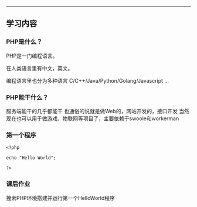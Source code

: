 ****
## 学习内容

### PHP是什么？

PHP是一门编程语言。
 
在人类语言里有中文，英文。

编程语言里也分为多种语言 C/C++/Java/Python/Golang/Javascript ...


### PHP能干什么？

服务端能干的几乎都能干
也通俗的说就是做Web的，网站开发的，接口开发
当然现在也可以用于做游戏、物联网等项目了，主要依赖于swoole和workerman

### 第一个程序

``` 
<?php

echo "Hello World";

?>
```

### 课后作业

搜索PHP环境搭建并运行第一个HelloWorld程序



